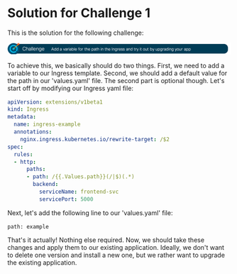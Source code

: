 # Solution for Challenge 1

This is the solution for the following challenge:

![Challenge 1](../../img/challenge1.png?raw=true "Challenge 1")

To achieve this, we basically should do two things. First, we need to add a variable to our Ingress template. Second, we should add a default value for the path in our 'values.yaml' file. The second part is optional though. Let's start off by modifying our Ingress yaml file:

```yaml
apiVersion: extensions/v1beta1
kind: Ingress
metadata:
  name: ingress-example
  annotations:
    nginx.ingress.kubernetes.io/rewrite-target: /$2
spec:
  rules:
  - http:
      paths:
      - path: /{{.Values.path}}(/|$)(.*)
        backend:
          serviceName: frontend-svc
          servicePort: 5000
```

Next, let's add the following line to our 'values.yaml' file:

```
path: example
```

That's it actually! Nothing else required. Now, we should take these changes and apply them to our existing application. Ideally, we don't want to delete one version and install a new one, but we rather want to upgrade the existing application.
